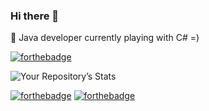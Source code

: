 ### Hi there 👋
🌱 
Java developer currently playing with C# =)



[![forthebadge](https://forthebadge.com/images/badges/built-with-love.svg)](https://forthebadge.com)


![Your Repository’s Stats](https://github-readme-stats.vercel.app/api?username=GreenGard&show_icons=true)



[![forthebadge](https://forthebadge.com/images/badges/made-with-java.svg)](https://forthebadge.com) [![forthebadge](https://forthebadge.com/images/badges/uses-html.svg)](https://forthebadge.com)

<!--
**GreenGard/GreenGard** is a ✨ _special_ ✨ repository because its `README.md` (this file) appears on your GitHub profile.

Here are some ideas to get you started:

- 🔭 I’m currently working on ...
###
- 👯 I’m looking to collaborate on ...
- 🤔 I’m looking for help with ...
- 💬 Ask me about ...
- 📫 How to reach me: ...
- 😄 Pronouns: ...
- ⚡ Fun fact: ...
-->
